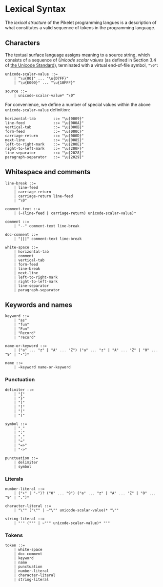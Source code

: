# Lexical Syntax

The _lexical structure_ of the Pikelet programming langues is a description of what constitutes a valid sequence of tokens in the programming language.

## Characters

The textual surface language assigns meaning to a source string,
which consists of a sequence of _Unicode scalar values_ (as defined in Section 3.4 of [the Unicode Standard](www.unicode.org/versions/latest/)),
terminated with a virtual end-of-file symbol, `"\0"`:

```text
unicode-scalar-value ::=
    | "\u{00}" ... "\u{D7FF}"
    | "\u{E000}" ... "\u{10FFF}"

source ::=
    | unicode-scalar-value* "\0"
```

For convenience, we define a number of special values within the above `unicode-scalar-value` definition:

```text
horizontal-tab        ::= "\u{0009}"
line-feed             ::= "\u{000A}"
vertical-tab          ::= "\u{000B}"
form-feed             ::= "\u{000C}"
carriage-return       ::= "\u{000D}"
next-line             ::= "\u{0085}"
left-to-right-mark    ::= "\u{200E}"
right-to-left-mark    ::= "\u{200F}"
line-separator        ::= "\u{2028}"
paragraph-separator   ::= "\u{2029}"
```

## Whitespace and comments

```text
line-break ::=
    | line-feed
    | carriage-return
    | carriage-return line-feed
    | "\0"

comment-text ::=
    | (~(line-feed | carriage-return) unicode-scalar-value)*

comment ::=
    | "--" comment-text line-break

doc-comment ::=
    | "|||" comment-text line-break

white-space ::=
    | horizontal-tab
    | comment
    | vertical-tab
    | form-feed
    | line-break
    | next-line
    | left-to-right-mark
    | right-to-left-mark
    | line-separator
    | paragraph-separator
```

## Keywords and names

```text
keyword ::=
    | "as"
    | "fun"
    | "Fun"
    | "Record"
    | "record"

name-or-keyword ::=
    | ("a" ... "z" | "A" ... "Z") ("a" ... "z" | "A" ... "Z" | "0" ... "9" | "-")*

name ::=
    | ~keyword name-or-keyword
```

### Punctuation

```text
delimiter ::=
    | "{"
    | "}"
    | "["
    | "]"
    | "("
    | ")"

symbol ::=
    | "."
    | ":"
    | ","
    | "="
    | "=>"
    | "->"

punctuation ::=
    | delimiter
    | symbol
```

### Literals

```text
number-literal ::=
    | ("+" | "-")? ("0" ... "9") ("a" ... "z" | "A" ... "Z" | "0" ... "9" | ".")*

character-literal ::=
    | "\"" ("\"" | ~"\"" unicode-scalar-value)* "\""

string-literal ::=
    | "'" ("'" | ~"'" unicode-scalar-value)* "'"
```

### Tokens

```text
token ::=
    | white-space
    | doc-comment
    | keyword
    | name
    | punctuation
    | number-literal
    | character-literal
    | string-literal
```
